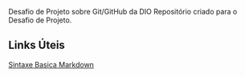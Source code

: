  Desafio de Projeto sobre Git/GitHub da DIO
Repositório criado para o Desafio de Projeto.

## Links Úteis
[Sintaxe Basica Markdown](https://www.markdownguide.org/basic-syntax/)
